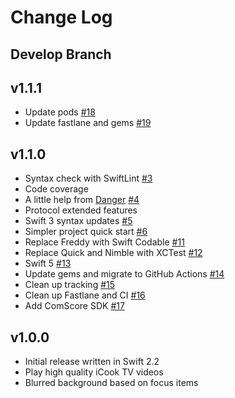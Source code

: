 # Change Log

## Develop Branch

## v1.1.1

* Update pods [#18](https://github.com/polydice/iCook-tvOS/pull/18)
* Update fastlane and gems [#19](https://github.com/polydice/iCook-tvOS/pull/19)

## v1.1.0

* Syntax check with SwiftLint [#3](https://github.com/polydice/iCook-tvOS/pull/3)
* Code coverage
* A little help from [Danger](http://danger.systems/) [#4](https://github.com/polydice/iCook-tvOS/pull/4)
* Protocol extended features
* Swift 3 syntax updates [#5](https://github.com/polydice/iCook-tvOS/pull/5)
* Simpler project quick start [#6](https://github.com/polydice/iCook-tvOS/pull/6)
* Replace Freddy with Swift Codable [#11](https://github.com/polydice/iCook-tvOS/pull/11)
* Replace Quick and Nimble with XCTest [#12](https://github.com/polydice/iCook-tvOS/pull/12)
* Swift 5 [#13](https://github.com/polydice/iCook-tvOS/pull/13)
* Update gems and migrate to GitHub Actions [#14](https://github.com/polydice/iCook-tvOS/pull/14)
* Clean up tracking [#15](https://github.com/polydice/iCook-tvOS/pull/15)
* Clean up Fastlane and CI [#16](https://github.com/polydice/iCook-tvOS/pull/16)
* Add ComScore SDK [#17](https://github.com/polydice/iCook-tvOS/pull/17)

## v1.0.0

* Initial release written in Swift 2.2
* Play high quality iCook TV videos
* Blurred background based on focus items
